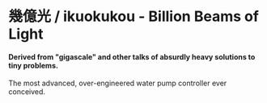 # 幾億光 / ikuokukou - Billion Beams of Light
#### Derived from "gigascale" and other talks of absurdly heavy solutions to tiny problems.
The most advanced, over-engineered water pump controller ever conceived.
